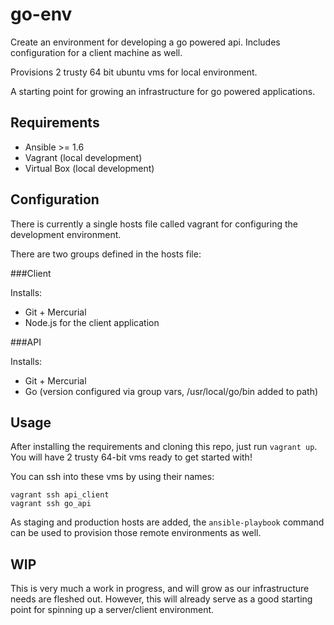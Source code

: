 go-env
======
Create an environment for developing a go powered api. Includes configuration for a client machine as well.

Provisions 2 trusty 64 bit ubuntu vms for local environment.

A starting point for growing an infrastructure for go powered applications.

Requirements
------------
* Ansible >= 1.6
* Vagrant (local development)
* Virtual Box (local development)

Configuration
-------------
There is currently a single hosts file called vagrant for configuring the development environment.

There are two groups defined in the hosts file:

###Client

Installs:

* Git + Mercurial
* Node.js for the client application

###API

Installs:

* Git + Mercurial
* Go (version configured via group vars, /usr/local/go/bin added to path)

Usage
-----
After installing the requirements and cloning this repo, just run `vagrant up`. You will have 2 trusty 64-bit vms ready to get started with!

You can ssh into these vms by using their names:

```
vagrant ssh api_client
vagrant ssh go_api
```

As staging and production hosts are added, the `ansible-playbook` command can be used to provision those remote environments as well.

WIP
---
This is very much a work in progress, and will grow as our infrastructure needs are fleshed out. However, this will already serve as a good starting point for spinning up a server/client environment.

